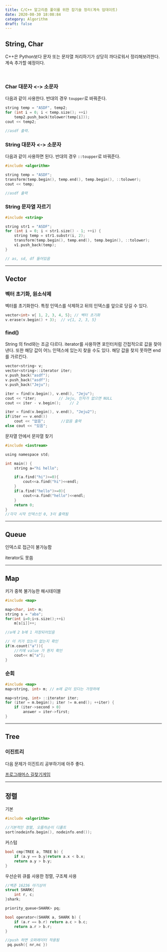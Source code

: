 ```yaml
---
title: C/C++ 알고리즘 풀이를 위한 잡기술 정리(계속 업데이트)
date: 2020-08-30 18:08:84
category: Algorithm
draft: false
---
```


## String, Char

C++은 Python보다 문자 또는 문자열 처리하기가 상당히 까다로워서 정리해보려한다. 계속 추가할 예정이다.

<br/>

### Char 대문자 <-> 소문자

다음과 같이 사용한다. 반대의 경우 `toupper`로 바꿔준다.

```c
string temp = "ASDF", temp2;
for (int i = 0; i < temp.size(); ++i)
    temp2.push_back(tolower(temp[i]));
cout << temp2;

//asdf 출력.
```



### String 대문자 <->  소문자

다음과 같이 사용하면 된다. 반대의 경우 `::toupper`로 바꿔준다.

```c
#include <algorithm>

string temp = "ASDF";
transform(temp.begin(), temp.end(), temp.begin(), ::tolower);
cout << temp;

//asdf 출력
```



### String 문자열 자르기

```c
#include <string>

string str1 = "ASDF";
for (int i = 0; i < str1.size() - 1; ++i) {
    string temp = str1.substr(i, 2);
    transform(temp.begin(), temp.end(), temp.begin(), ::tolower);
    v1.push_back(temp);
}

// as, sd, df 들어있음
```





---

## Vector

### 벡터 초기화, 원소삭제

벡터를 초기화한다. 특정 인덱스를 삭제하고 뒤의 인덱스를 앞으로 당길 수 있다.

```c
vector<int> v{ 1, 2, 3, 4, 5}; // 벡터 초기화
v.erase(v.begin() + 3);  // v{1, 2, 3, 5}
```



### find()

String 의 find와는 조금 다르다. iterator를 사용하면 포인터처럼 간접적으로 값을 찾아낸다. 또한 해당 값이 어느 인덱스에 있는지 찾을 수도 있다. 해당 값을 찾지 못하면 end를 가르킨다.

```c
vector<string> v;
vector<string>::iterator iter;
v.push_back("asdf");
v.push_back("asdf");
v.push_back("Jeju");

iter = find(v.begin(), v.end(), "Jeju");
cout << *iter;			// Jeju, 인자가 없으면 NULL
cout << iter - v.begin();	 // 2

iter = find(v.begin(), v.end(), "Jeju2");
if(iter == v.end())
    cout << "없음";		//없음 출력
else cout << "있음";
```

문자열 안에서 문자열 찾기

```c
#include <iostream>

using namespace std;

int main() {
    string a="hi hello";

    if(a.find("hi")>=0){
        cout<<a.find("hi")<<endl;
    }
    if(a.find("hello")>=0){
        cout<<a.find("hello")<<endl;
    }
    return 0;
}
//각각 시작 인덱스인 0, 3이 출력됨
```





---

## Queue

인덱스로 접근이 불가능함

iterator도 못씀





---

## Map

키가 중복 불가능한 해시테이블

```c
#include <map>

map<char, int> m;
string s = "aba";
for(int i=0;i<s.size();++i)
    m[s[i]]++;

//a에 2 b에 1 저장되어있음

// 이 키가 있는지 없는지 확인
if(m.count("a")){
    //키에 value 가 뭔지 확인
    cout<< m["a"];
}
```

### 순회

```c
#include <map>
map<string, int> m; // m에 값이 있다는 가정하에

map<string, int> ::iterator iter;
for (iter = m.begin(); iter != m.end(); ++iter) {
    if (iter->second > 0)
        answer = iter->first;
}
```





---

## Tree

### 이진트리

다음 문제가 이진트리 공부하기에 아주 좋다.

[프로그래머스 길찾기게임](https://jeonghoon.netlify.app/Project/2018kakao_find_load/)

---

## 정렬

기본

```c
#include <algorithm>

//기본적인 정렬, 오름차순이 디폴트
sort(nodeinfo.begin(), nodeinfo.end());
```

커스텀

```c
bool cmp(TREE a, TREE b) {
	if (a.y == b.y)return a.x < b.x;
	return a.y > b.y;
}
```



우선순위 큐를 사용한 정렬, 구조체 사용

```c
//백준 16236 아기상어
struct SHARK{
	int r, c;
}shark;

priority_queue<SHARK> pq;

bool operator<(SHARK a, SHARK b) {
	if (a.r == b.r) return a.c > b.c;
	return a.r > b.r;
}

//push 하면 오퍼레이터 적용됨
 pq.push({ nr,nc })
```

